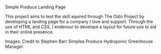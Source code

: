 Simple Produce Landing Page

This project aims to test the skill aquired through The Odin Project by developing
a landing page for a company I love and support. Through the use of HTML and CSS, I
endevour to develope a layout for future use to aid in their online presence.

Images: Credit to Stephen Barr Simplea Produce Hydroponic Greenhouse Manager.